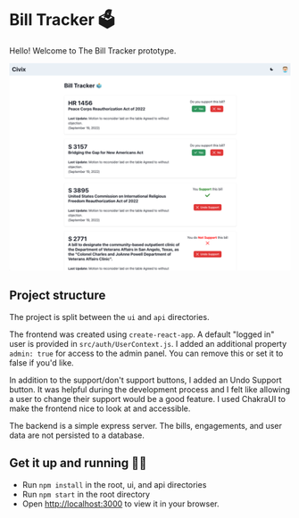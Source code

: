 # Bill Tracker 🗳️

Hello! Welcome to The Bill Tracker prototype.

![Citizen Dashboard](https://raw.githubusercontent.com/juliuscaesar/bill-tracker/main/image.png)

## Project structure

The project is split between the `ui` and `api` directories. 

The frontend was created using `create-react-app`. A default "logged in" user is provided in `src/auth/UserContext.js`. I added an additional property `admin: true` for access to the admin panel. You can remove this or set it to false if you'd like. 

In addition to the support/don't support buttons, I added an Undo Support button. It was helpful during the development process and I felt like allowing a user to change their support would be a good feature. I used ChakraUI to make the frontend nice to look at and accessible.

The backend is a simple express server. The bills, engagements, and user data are not persisted to a database. 

## Get it up and running 🚀✨

- Run `npm install` in the root, ui, and api directories
- Run `npm start` in the root directory
- Open [http://localhost:3000](http://localhost:3000) to view it in your browser.
